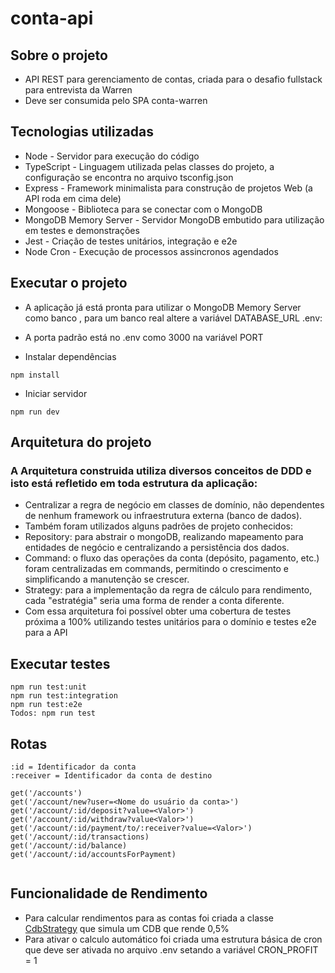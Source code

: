 # conta-api

## Sobre o projeto
- API REST para gerenciamento de contas, criada para o desafio fullstack para entrevista da Warren
- Deve ser consumida pelo SPA conta-warren

## Tecnologias utilizadas
- Node - Servidor para execução do código
- TypeScript - Linguagem utilizada pelas classes do projeto, a configuração se encontra no arquivo tsconfig.json
- Express - Framework minimalista para construção de projetos Web (a API roda em cima dele)
- Mongoose - Biblioteca para se conectar com o MongoDB
- MongoDB Memory Server - Servidor MongoDB embutido para utilização em testes e demonstrações
- Jest - Criação de testes unitários, integração e e2e
- Node Cron - Execução de processos assincronos agendados

## Executar o projeto
- A aplicação já está pronta para utilizar o MongoDB Memory Server como banco , para um banco real altere a variável DATABASE_URL .env:
- A porta padrão está no .env como 3000 na variável PORT

- Instalar dependências
```
npm install
```
- Iniciar servidor
```
npm run dev
```

## Arquitetura do projeto
### A Arquitetura construida utiliza diversos conceitos de DDD e isto está refletido em toda estrutura da aplicação:
- Centralizar a regra de negócio em classes de domínio, não dependentes de nenhum framework ou infraestrutura externa (banco de dados).
- Também foram utilizados alguns padrões de projeto conhecidos:
- Repository: para abstrair o mongoDB, realizando mapeamento para entidades de negócio e centralizando a persistência dos dados.
- Command: o fluxo das operações da conta (depósito, pagamento, etc.) foram centralizadas em commands, permitindo o crescimento e simplificando a manutenção se crescer.
- Strategy: para a implementação da regra de cálculo para rendimento, cada "estratégia" seria uma forma de render a conta diferente.
- Com essa arquitetura foi possível obter uma cobertura de testes próxima a 100% utilizando testes unitários para o domínio e testes e2e para a API

## Executar testes
```
npm run test:unit
npm run test:integration
npm run test:e2e
Todos: npm run test 
```

## Rotas
```
:id = Identificador da conta
:receiver = Identificador da conta de destino

get('/accounts')
get('/account/new?user=<Nome do usuário da conta>')
get('/account/:id/deposit?value=<Valor>')
get('/account/:id/withdraw?value<Valor>')
get('/account/:id/payment/to/:receiver?value=<Valor>')
get('/account/:id/transactions)
get('/account/:id/balance)
get('/account/:id/accountsForPayment)
  
```

## Funcionalidade de Rendimento
- Para calcular rendimentos para as contas foi criada a classe [CdbStrategy](src/domain/entities/Account/Profit/CdbStrategy.ts) que simula um CDB que rende 0,5%
- Para ativar o calculo automático foi criada uma estrutura básica de cron que deve ser ativada no arquivo .env setando a variável CRON_PROFIT = 1
